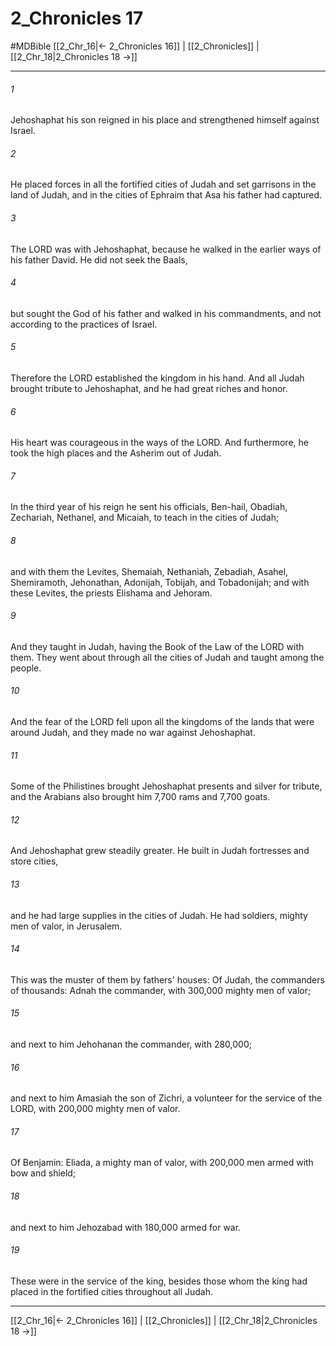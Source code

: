 # 2_Chronicles 17
#MDBible
[[2_Chr_16|← 2_Chronicles 16]] | [[2_Chronicles]] | [[2_Chr_18|2_Chronicles 18 →]]

***

###### 1 

Jehoshaphat his son reigned in his place and strengthened himself against Israel. 

###### 2 

He placed forces in all the fortified cities of Judah and set garrisons in the land of Judah, and in the cities of Ephraim that Asa his father had captured. 

###### 3 

The LORD was with Jehoshaphat, because he walked in the earlier ways of his father David. He did not seek the Baals, 

###### 4 

but sought the God of his father and walked in his commandments, and not according to the practices of Israel. 

###### 5 

Therefore the LORD established the kingdom in his hand. And all Judah brought tribute to Jehoshaphat, and he had great riches and honor. 

###### 6 

His heart was courageous in the ways of the LORD. And furthermore, he took the high places and the Asherim out of Judah. 

###### 7 

In the third year of his reign he sent his officials, Ben-hail, Obadiah, Zechariah, Nethanel, and Micaiah, to teach in the cities of Judah; 

###### 8 

and with them the Levites, Shemaiah, Nethaniah, Zebadiah, Asahel, Shemiramoth, Jehonathan, Adonijah, Tobijah, and Tobadonijah; and with these Levites, the priests Elishama and Jehoram. 

###### 9 

And they taught in Judah, having the Book of the Law of the LORD with them. They went about through all the cities of Judah and taught among the people. 

###### 10 

And the fear of the LORD fell upon all the kingdoms of the lands that were around Judah, and they made no war against Jehoshaphat. 

###### 11 

Some of the Philistines brought Jehoshaphat presents and silver for tribute, and the Arabians also brought him 7,700 rams and 7,700 goats. 

###### 12 

And Jehoshaphat grew steadily greater. He built in Judah fortresses and store cities, 

###### 13 

and he had large supplies in the cities of Judah. He had soldiers, mighty men of valor, in Jerusalem. 

###### 14 

This was the muster of them by fathers' houses: Of Judah, the commanders of thousands: Adnah the commander, with 300,000 mighty men of valor; 

###### 15 

and next to him Jehohanan the commander, with 280,000; 

###### 16 

and next to him Amasiah the son of Zichri, a volunteer for the service of the LORD, with 200,000 mighty men of valor. 

###### 17 

Of Benjamin: Eliada, a mighty man of valor, with 200,000 men armed with bow and shield; 

###### 18 

and next to him Jehozabad with 180,000 armed for war. 

###### 19 

These were in the service of the king, besides those whom the king had placed in the fortified cities throughout all Judah. 

***

[[2_Chr_16|← 2_Chronicles 16]] | [[2_Chronicles]] | [[2_Chr_18|2_Chronicles 18 →]]
